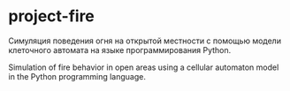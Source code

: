 # project-fire
Симуляция поведения огня на открытой местности с помощью модели клеточного автомата на языке программирования Python.

Simulation of fire behavior in open areas using a cellular automaton model in the Python programming language.
